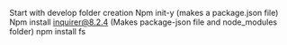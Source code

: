 Start with develop folder creation
Npm init-y (makes a package.json file)
Npm install inquirer@8.2.4 (Makes package-json file and node_modules folder)
npm install fs
<!-- adds:
 "dependencies": {
    "fs": "^0.0.1-security",
    "inquirer": "^8.2.4"
  }
in package.json -->